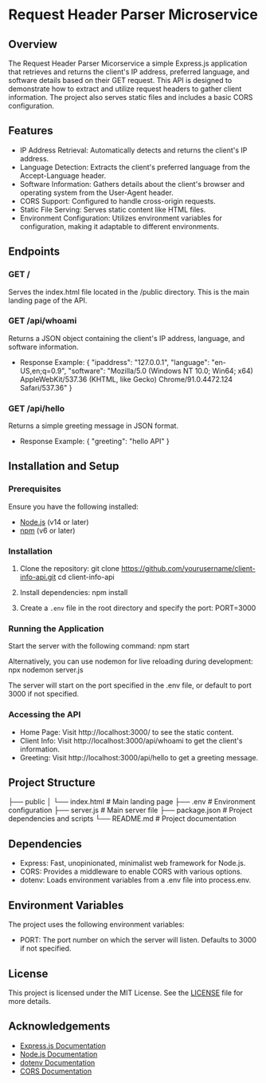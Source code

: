 # Request Header Parser Microservice

## Overview

The Request Header Parser Micorservice a simple Express.js application that retrieves and returns the client's IP address, preferred language, and software details based on their GET request. This API is designed to demonstrate how to extract and utilize request headers to gather client information. The project also serves static files and includes a basic CORS configuration.

## Features

- IP Address Retrieval: Automatically detects and returns the client's IP address.
- Language Detection: Extracts the client's preferred language from the Accept-Language header.
- Software Information: Gathers details about the client's browser and operating system from the User-Agent header.
- CORS Support: Configured to handle cross-origin requests.
- Static File Serving: Serves static content like HTML files.
- Environment Configuration: Utilizes environment variables for configuration, making it adaptable to different environments.

## Endpoints

### GET /

Serves the index.html file located in the /public directory. This is the main landing page of the API.

### GET /api/whoami

Returns a JSON object containing the client's IP address, language, and software information.

- Response Example:
   {
    "ipaddress": "127.0.0.1",
    "language": "en-US,en;q=0.9",
    "software": "Mozilla/5.0 (Windows NT 10.0; Win64; x64) AppleWebKit/537.36 (KHTML, like Gecko) Chrome/91.0.4472.124 Safari/537.36"
  }
  
### GET /api/hello

Returns a simple greeting message in JSON format.

- Response Example:
   {
    "greeting": "hello API"
  }
  
## Installation and Setup

### Prerequisites

Ensure you have the following installed:

- [Node.js](https://nodejs.org/) (v14 or later)
- [npm](https://www.npmjs.com/) (v6 or later)

### Installation

1. Clone the repository:
     git clone https://github.com/yourusername/client-info-api.git
   cd client-info-api
   
2. Install dependencies:
     npm install
   
3. Create a `.env` file in the root directory and specify the port:
     PORT=3000
   
### Running the Application

Start the server with the following command:
npm start

Alternatively, you can use nodemon for live reloading during development:
npx nodemon server.js

The server will start on the port specified in the .env file, or default to port 3000 if not specified.

### Accessing the API

- Home Page: Visit http://localhost:3000/ to see the static content.
- Client Info: Visit http://localhost:3000/api/whoami to get the client's information.
- Greeting: Visit http://localhost:3000/api/hello to get a greeting message.

## Project Structure
├── public
│   └── index.html  # Main landing page
├── .env            # Environment configuration
├── server.js       # Main server file
├── package.json    # Project dependencies and scripts
└── README.md       # Project documentation

## Dependencies

- Express: Fast, unopinionated, minimalist web framework for Node.js.
- CORS: Provides a middleware to enable CORS with various options.
- dotenv: Loads environment variables from a .env file into process.env.

## Environment Variables

The project uses the following environment variables:

- PORT: The port number on which the server will listen. Defaults to 3000 if not specified.

## License

This project is licensed under the MIT License. See the [LICENSE](LICENSE) file for more details.

## Acknowledgements

- [Express.js Documentation](https://expressjs.com/)
- [Node.js Documentation](https://nodejs.org/)
- [dotenv Documentation](https://www.npmjs.com/package/dotenv)
- [CORS Documentation](https://www.npmjs.com/package/cors)